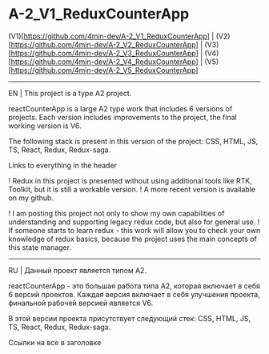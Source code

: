 # A-2_V1_ReduxCounterApp
(V1)[https://github.com/4min-dev/A-2_V1_ReduxCounterApp] | (V2)[https://github.com/4min-dev/A-2_V2_ReduxCounterApp] | (V3)[https://github.com/4min-dev/A-2_V3_ReduxCounterApp] | (V4)[https://github.com/4min-dev/A-2_V4_ReduxCounterApp] | (V5)[https://github.com/4min-dev/A-2_V5_ReduxCounterApp]
_______________________________________________________________

EN | This project is a type A2 project.

reactCounterApp is a large A2 type work that includes 6 versions of projects.
Each version includes improvements to the project, the final working version is V6.

The following stack is present in this version of the project:
CSS,
HTML,
JS,
TS,
React,
Redux,
Redux-saga.

Links to everything in the header

! Redux in this project is presented without using additional tools like RTK, Toolkit, but it is still a workable version.
! A more recent version is available on my github.

! I am posting this project not only to show my own capabilities of understanding and supporting legacy redux code, but also for general use.
! If someone starts to learn redux - this work will allow you to check your own knowledge of redux basics, because the project uses the main concepts of this state manager.
_______________________________________________________________

RU | Данный проект является типом А2.

reactCounterApp - это большая работа типа A2, которая включает в себя 6 версий проектов.
Каждая версия включает в себя улучшения проекта, финальной рабочей версией является V6.

В этой версии проекта присутствует следующий стек:
CSS,
HTML,
JS,
TS,
React,
Redux,
Redux-saga.

Ссылки на все в заголовке
